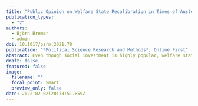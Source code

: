 ```yaml
---
title: "Public Opinion on Welfare State Recalibration in Times of Austerity: Evidence from Survey Experiments"
publication_types:
  - "2"
authors:
  - Björn Bremer
  - admin
doi: 10.1017/psrm.2021.78
publication: "*Political Science Research and Methods*, Online First"
abstract: Even though social investment is highly popular, welfare state recalibration remains an uphill battle. When resources are scarce in times of austerity, welfare recalibration involves multidimensional trade-offs. Existing research primarily studied preferences toward individual policies or trade-offs in specific policy fields, failing to capture citizens’ overall social policy priorities. Using two novel survey experiments in three European countries, we show that citizens have clear social policy priorities. Pensions and education enjoy a high, family policies a medium, and labor market policies a low priority. However, policy constitu- encies differ in their relative priorities. Our findings suggest that welfare state recalibration is difficult because trade-offs are unpopular, and distributive conflicts in mature welfare states are mainly about distributing resources to specific social groups.
draft: false
featured: false
image:
  filename: ""
  focal_point: Smart
  preview_only: false
date: 2022-02-02T20:33:51.859Z
---
```

